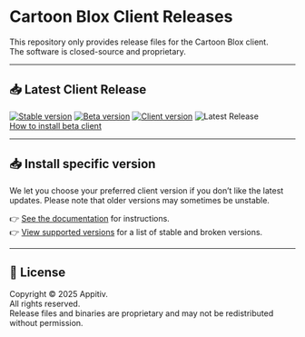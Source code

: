 # Cartoon Blox Client Releases

This repository only provides release files for the Cartoon Blox client.  
The software is closed-source and proprietary.  

---

## 📥 Latest Client Release

[![Stable version](https://img.shields.io/badge/dynamic/json?color=green&style=for-the-badge&prefix=v&label=Stable%20Version&query=$.version&url=https://raw.githubusercontent.com/Sowat-Official/releases/main/clientVersion.json)](https://github.com/Sowat-Official/releases/raw/main/clientVersion.json)
[![Beta version](https://img.shields.io/badge/dynamic/json?color=yellow&style=for-the-badge&prefix=v&label=Beta%20Version&query=$.betaVersion&url=https://raw.githubusercontent.com/Sowat-Official/releases/main/clientVersion.json)](https://github.com/Sowat-Official/releases/raw/main/clientVersion.json)
[![Client version](https://img.shields.io/badge/dynamic/json?color=blue&style=for-the-badge&prefix=v&label=Client%20Version&query=$.client&url=https://raw.githubusercontent.com/Sowat-Official/releases/main/clientVersion.json)](https://github.com/Sowat-Official/releases/raw/main/clientVersion.json)
![Latest Release](https://img.shields.io/github/v/release/Sowat-Official/releases?logo=github&color=red&include_prereleases&style=for-the-badge&label=Latest%20release)
<br>
[How to install beta client](https://docs.cartoonblox.com/docs/extra/betaClient)

---

## 📥 Install specific version

We let you choose your preferred client version if you don’t like the latest updates. Please note that older versions may sometimes be unstable.  

👉 [See the documentation](https://docs.cartoonblox.com/docs/extra/customInstall) for instructions.  
👉 [View supported versions](./supported-versions.md) for a list of stable and broken versions.

---

## 📜 License

Copyright © 2025 Appitiv.  
All rights reserved.  
Release files and binaries are proprietary and may not be redistributed without permission.
